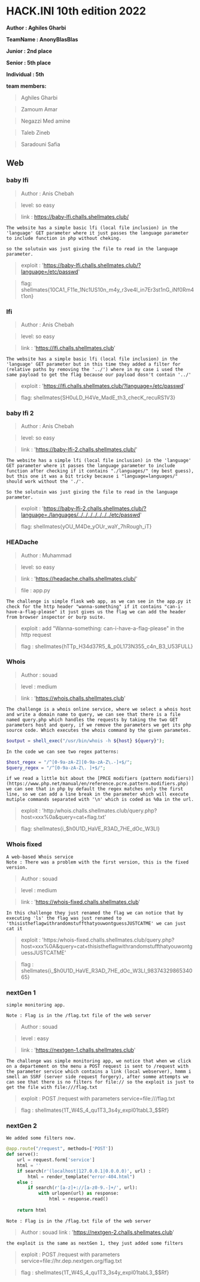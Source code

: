 # HACK.INI 10th edition 2022

**Author : Aghiles Gharbi**

**TeamName : AnonyBlasBlas**

**Junior : 2nd place**

**Senior : 5th place**

**Individual : 5th**

**team members:**

> Aghiles Gharbi

> Zamoum Amar

> Negazzi Med amine

> Taleb Zineb

> Saradouni Safia

## Web

### baby lfi

> Author : Anis Chebah

> level: so easy

> link : https://baby-lfi.challs.shellmates.club/

    The website has a simple basic lfi (local file inclusion) in the 'language' GET parameter where it just passes the language parameter to include function in php without cheking.

    so the solutuin was just giving the file to read in the language parameter.
> exploit : 'https://baby-lfi.challs.shellmates.club/?language=/etc/passwd'

> flag: shellmates{10CA1_F11e_1Nc1US10n_m4y_r3ve4l_in7Er3st1nG_iNf0Rm4t1on}

### lfi

> Author : Anis Chebah

> level: so easy

> link : 'https://lfi.challs.shellmates.club'

    The website has a simple basic lfi (local file inclusion) in the 'language' GET parameter but in this time they added a filter for (relative paths by removing the '../') where in my case i used the same payload to get the flag because our payload dosn't contain '../'

> exploit : 'https://lfi.challs.shellmates.club/?language=/etc/passwd'

> flag: shellmates{SH0uLD_H4Ve_MadE_th3_checK_recuRS1V3}

### baby lfi 2

> Author : Anis Chebah

> level: so easy

> link : 'https://baby-lfi-2.challs.shellmates.club/'

    The website has a simple lfi (local file inclusion) in the 'language' GET parameter where it passes the language parameter to include function after checking if it contains "./languages/" (my best guess), but this one it was a bit tricky because i "language=languages/" should work without the './'.

    So the solutuin was just giving the file to read in the language parameter.
> exploit : 'https://baby-lfi-2.challs.shellmates.club/?language=./languages/../../../../../../../etc/passwd'

> flag: shellmates{yOU_M4De_yOUr_waY_7hRough_iT}

### HEADache

> Author : Muhammad

> level: so easy

> link : 'https://headache.challs.shellmates.club/'

> file : app.py

    The challenge is simple flask web app, as we can see in the app.py it check for the http header "wanna-something" if it contains "can-i-have-a-flag-please" it just gives us the flag we can add the header from browser inspector or burp suite.

> exploit : add "Wanna-something: can-i-have-a-flag-please" in the http request

> flag : shellmates{hTTp_H34d37R5_&_p0L173N355_c4n_B3_U53FULL}

### Whois 

> Author : souad

> level : medium

> link : 'https://whois.challs.shellmates.club'

    The challenge is a whois online service, where we select a whois host and write a domain name to query, we can see that there is a file named query.php which handles the requests by taking the two GET parameters host and query, if we remove the parameters we get its php source code. Which executes the whois command by the given parametes.

```php
$output = shell_exec("/usr/bin/whois -h ${host} ${query}");
```

    In the code we can see two regex patterns:

```php
$host_regex = "/^[0-9a-zA-Z][0-9a-zA-Z\.-]+$/";
$query_regex = "/^[0-9a-zA-Z\. ]+$/";
```

    if we read a little bit about the [PRCE modifiers (pattern modifiers)](https://www.php.net/manual/en/reference.pcre.pattern.modifiers.php) we can see that in php by default the regex matches only the first line, so we can add a line break in the parameter which will execute mutiple commands separated with '\n' which is coded as %0a in the url.

> exploit : 'http:/whois.challs.shellmates.club/query.php?host=xxx%0a&query=cat+flag.txt'

> flag: shellmates{i_$h0U1D_HaVE_R3AD_7HE_dOc_W3Ll}

### Whois fixed

    A web-based Whois service
    Note : There was a problem with the first version, this is the fixed version.
> Author : souad

> level : medium

> link : 'https://whois-fixed.challs.shellmates.club'

    In this challenge they just renamed the flag we can notice that by executing 'ls' the flag was just renamed to 'thisistheflagwithrandomstuffthatyouwontguessJUSTCATME' we can just cat it

> exploit : 'https:/whois-fixed.challs.shellmates.club/query.php?host=xxx%0A&query=cat+thisistheflagwithrandomstuffthatyouwontguessJUSTCATME'

> flag : shellmates{i_$h0U1D_HaVE_R3AD_7HE_dOc_W3Ll_9837432986534065}

### nextGen 1

    simple monitoring app.

    Note : Flag is in the /flag.txt file of the web server

> Author : souad

> level : easy

> link : 'https://nextgen-1.challs.shellmates.club'

    The challenge was simple monitoring app, we notice that when we click on a departement on the menu a POST request is sent to /request with the parameter service which contains a link (local webserver), hmmm i smell an SSRF (server side request forgery), after somme attempts we can see that there is no filters for file:// so the exploit is just to get the file with file:///flag.txt

> exploit : POST /request with parameters service=file:///flag.txt

> flag : shellmates{1T_W4S_4_qu1T3_3s4y_expl01tabL3_$$Rf}

### nextGen 2 

    We added some filters now.

```python
@app.route("/request", methods=['POST'])
def serve():
    url = request.form['service']
    html = ''
    if search(r'(localhost|127.0.0.1|0.0.0.0)', url) :
        html = render_template("error-404.html")
    else :
        if search(r'[a-z]+://[a-z0-9.-]+/', url):
            with urlopen(url) as response:
                html = response.read()        
            
    return html
```

    Note : Flag is in the /flag.txt file of the web server

> Author : souad
> link : 'https://nextgen-2.challs.shellmates.club'

    the exploit is the same as nextGen 1, they just added some filters

> exploit : POST /request with parameters service=file://hr.dep.nextgen.org/flag.txt

> flag : shellmates{1T_W4S_4_qu1T3_3s4y_expl01tabL3_$$Rf}